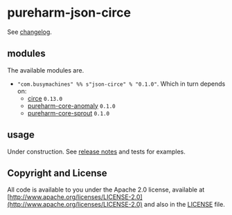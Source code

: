 # pureharm-json-circe

See [changelog](./CHANGELOG.md).

## modules

The available modules are.

- `"com.busymachines" %% s"json-circe" % "0.1.0"`. Which in turn depends on:
    - [circe](https://github.com/circe/circe) `0.13.0`
    - [pureharm-core-anomaly](https://github.com/pureharm-core/releases) `0.1.0`
    - [pureharm-core-sprout](https://github.com/busymachines/pureharm-core/releases) `0.1.0`

## usage

Under construction. See [release notes](https://github.com/busymachines/pureharm-core/releases) and tests for examples.

## Copyright and License

All code is available to you under the Apache 2.0 license, available
at [http://www.apache.org/licenses/LICENSE-2.0](http://www.apache.org/licenses/LICENSE-2.0) and also in
the [LICENSE](./LICENSE) file.
